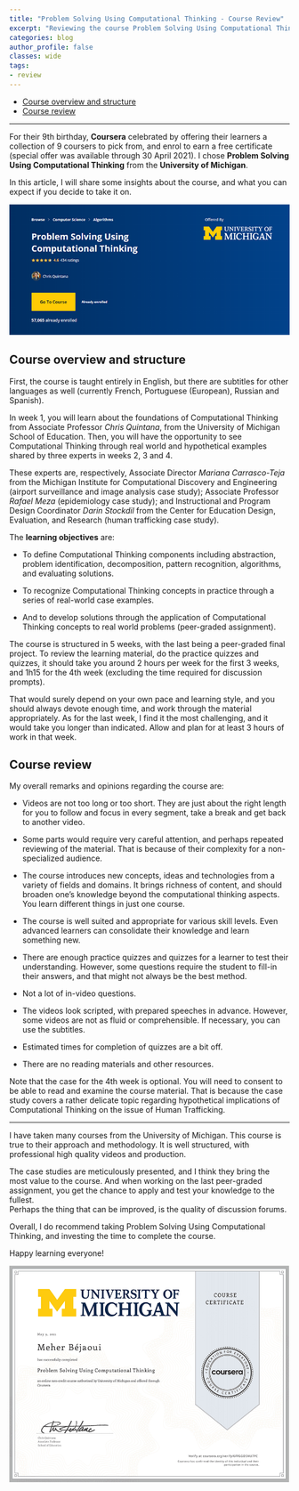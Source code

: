 ```yaml
---
title: "Problem Solving Using Computational Thinking - Course Review"
excerpt: "Reviewing the course Problem Solving Using Computational Thinking from the University of Michigan on Coursera"
categories: blog
author_profile: false
classes: wide
tags:
- review
---
```

- [Course overview and structure](#course-overview-and-structure)
- [Course review](#course-review)

***    
For their 9th birthday, **Coursera** celebrated by offering their learners a collection of 9 coursers to pick from, and enrol to earn a free certificate (special offer was available through 30 April 2021). I chose **Problem Solving Using Computational Thinking** from the **University of Michigan**.   

In this article, I will share some insights about the course, and what you can expect if you decide to take it on.
   

![picture showing course page of problem solving using computational thinking](/assets/may_2021/problem_solving_using_computational_thinking.png)


## Course overview and structure
First, the course is taught entirely in English, but there are subtitles for other languages as well (currently French, Portuguese (European), Russian and Spanish).   

In week 1, you will learn about the foundations of Computational Thinking from Associate Professor *Chris Quintana*, from the University of Michigan School of Education. Then, you will have the opportunity to see Computational Thinking through real world and hypothetical examples shared by three experts in weeks 2, 3 and 4.

These experts are, respectively, Associate Director *Mariana Carrasco-Teja* from the Michigan Institute for Computational Discovery and Engineering (airport surveillance and image analysis case study); Associate Professor *Rafael Meza* (epidemiology case study); and Instructional and Program Design Coordinator *Darin Stockdil* from the Center for Education Design, Evaluation, and Research (human trafficking case study).

The **learning objectives** are:
-	To define Computational Thinking components including abstraction, problem identification, decomposition, pattern recognition, algorithms, and evaluating solutions.   

-	To recognize Computational Thinking concepts in practice through a series of real-world case examples.

-	And to develop solutions through the application of Computational Thinking concepts to real world problems (peer-graded assignment).

The course is structured in 5 weeks, with the last being a peer-graded final project. To review the learning material, do the practice quizzes and quizzes, it should take you around 2 hours per week for the first 3 weeks, and 1h15 for the 4th week (excluding the time required for discussion prompts).    

That would surely depend on your own pace and learning style, and you should always devote enough time, and work through the material appropriately. As for the last week, I find it the most challenging, and it would take you longer than indicated. Allow and plan for at least 3 hours of work in that week.
## Course review
My overall remarks and opinions regarding the course are:
-	Videos are not too long or too short. They are just about the right length for you to follow and focus in every segment, take a break and get back to another video.
-	Some parts would require very careful attention, and perhaps repeated reviewing of the material. That is because of their complexity for a non-specialized audience.

-	The course introduces new concepts, ideas and technologies from a variety of fields and domains. It brings richness of content, and should broaden one’s knowledge beyond the computational thinking aspects. You learn different things in just one course.

-	The course is well suited and appropriate for various skill levels. Even advanced learners can consolidate their knowledge and learn something new.

-	There are enough practice quizzes and quizzes for a learner to test their understanding. However, some questions require the student to fill-in their answers, and that might not always be the best method.

-	Not a lot of in-video questions.

-	The videos look scripted, with prepared speeches in advance. However, some videos are not as fluid or comprehensible. If necessary, you can use the subtitles.

-	Estimated times for completion of quizzes are a bit off.

-	There are no reading materials and other resources.

Note that the case for the 4th week is optional. You will need to consent to be able to read and examine the course material. That is because the case study covers a rather delicate topic regarding hypothetical implications of Computational Thinking on the issue of Human Trafficking.   

***    

I have taken many courses from the University of Michigan. This course is true to their approach and methodology. It is well structured, with professional high quality videos and production.  

The case studies are meticulously presented, and I think they bring the most value to the course. And when working on the last peer-graded assignment, you get the chance to apply and test your knowledge to the fullest.    
Perhaps the thing that can be improved, is the quality of discussion forums.

Overall, I do recommend taking Problem Solving Using Computational Thinking, and investing the time to complete the course.    

Happy learning everyone!

![showing coursera certificate for problem solving using computational thinking](/assets/may_2021/coursera_certificate_problem_solving_using_computational_thinking.png)

